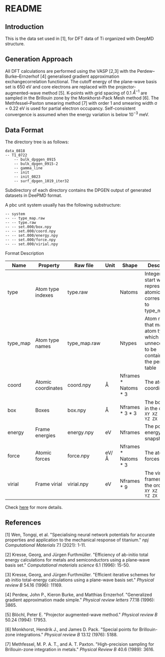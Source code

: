 # README

## Introduction

This is the data set used in [1], for DFT data of Ti organized with DeepMD structure.

## Generation Approach

All DFT calculations are performed using the VASP [2,3] with the Perdew–Burke–Ernzerhof [4] generalised gradient approximation exchangecorrelation functional. The cutoff energy of the plane-wave basis set is 650 eV and core electrons are replaced with the projector-augmented-wave method [5]. K-points with grid spacing of 0.1 $Å^{−1}$ are sampled in the Brillouin zone by the Monkhorst–Pack Mesh method [6]. The Methfessel–Paxton smearing method [7] with order 1 and smearing width σ = 0.22 eV is used for partial electron occupancy. Self-consistent convergence is assumed when the energy variation is below $10^{−3}$ meV.

## Data Format

The directory tree is as follows:

```
data_0818
-- T1_0722
	-- bulk_dpggen_0915
	-- bulk_dpgen_0915-2
	-- gamma_line
	-- init
	-- init_0823
	-- surf_dpgen_1019_iter32
```

Subdirectory of each directory contains the DPGEN output of generated datasets in DeePMD format.

A pbc unit system usually has the following substructure:

```
-- system
-- -- type_map.raw
-- -- type.raw
-- -- set.000/box.npy
-- -- set.000/coord.npy
-- -- set.000/energy.npy
-- -- set.000/force.npy
-- -- set.000/virial.npy
```

Format Description

| Name     | Property           | Raw file     | Unit | Shape                  | Description                                                  |
| -------- | ------------------ | ------------ | ---- | ---------------------- | ------------------------------------------------------------ |
| type     | Atom type indexes  | type.raw     |      | Natoms                 | Integers that start with 0, represent the atomic type corresponding to type_map.raw |
| type_map | Atom type names    | type_map.raw |      | Ntypes                 | Atom names that map to atom type, which is unnecessart to be contained in the periodic table |
| coord    | Atomic coordinates | coord.npy    | Å    | Nframes \* Natoms \* 3 | The atomic coordinates                                       |
| box      | Boxes              | box.npy      | Å    | Nframes \* 3 \* 3      | The box axes in the order `XX XY XZ YX YY YZ ZX ZY ZZ`       |
| energy   | Frame energies     | energy.npy   | eV   | Nframes                | The potential energy of snapshot                             |
| force    | Atomic forces      | force.npy    | eV/Å | Nframes \* Natoms \* 3 | The atomic forces                                            |
| virial   | Frame virial       | virial.npy   | eV   | Nframes * 9            | The virial frames are in the order `XX XY XZ YX YY YZ ZX ZY ZZ` |

Check [here](https://github.com/deepmodeling/deepmd-kit/blob/master/doc/data/system.md) for more details.



## References

[1] Wen, Tongqi, et al. "Specialising neural network potentials for accurate properties and application to the mechanical response of titanium." *npj Computational Materials* 7.1 (2021): 1-11.

[2] Kresse, Georg, and Jürgen Furthmüller. "Efficiency of ab-initio total energy calculations for metals and semiconductors using a plane-wave basis set." *Computational materials science* 6.1 (1996): 15-50.

[3] Kresse, Georg, and Jürgen Furthmüller. "Efficient iterative schemes for ab initio total-energy calculations using a plane-wave basis set." *Physical review B* 54.16 (1996): 11169.

[4] Perdew, John P., Kieron Burke, and Matthias Ernzerhof. "Generalized gradient approximation made simple." *Physical review letters* 77.18 (1996): 3865.

[5] Blöchl, Peter E. "Projector augmented-wave method." *Physical review B* 50.24 (1994): 17953.

[6] Monkhorst, Hendrik J., and James D. Pack. "Special points for Brillouin-zone integrations." *Physical review B* 13.12 (1976): 5188.

[7] Methfessel, M. P. A. T., and A. T. Paxton. "High-precision sampling for Brillouin-zone integration in metals." *Physical Review B* 40.6 (1989): 3616.